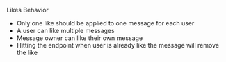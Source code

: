 Likes Behavior

- Only one like should be applied to one message for each user
- A user can like multiple messages
- Message owner can like their own message
- Hitting the endpoint when user is already like the message will remove the like